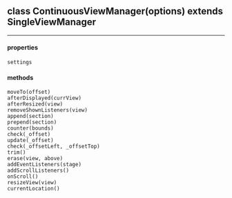 ## class ContinuousViewManager(options) extends SingleViewManager  
---  
#### properties  
    settings  
#### methods  
    moveTo(offset)  
    afterDisplayed(currView)  
    afterResized(view)  
    removeShownListeners(view)  
    append(section)  
    prepend(section)  
    counter(bounds)  
    check(_offset)  
    update(_offset)  
    check(_offsetLeft, _offsetTop)  
    trim()  
    erase(view, above)  
    addEventListeners(stage)  
    addScrollListeners()  
    onScroll()  
    resizeView(view)  
    currentLocation()  